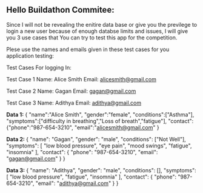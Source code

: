 ## Hello Buildathon Commitee:
Since I will not be revealing the enitire data base or give you the previlege to login a new user because of enough databse limits and issues, I will give you 3 use cases that You can try to test this app for the competition.

Plese use the names and emails given in these test cases for you application testing:

Test Cases For logging In:

Test Case 1 
Name: Alice Smith
Email: alicesmith@gmail.com

Test Case 2
Name: Gagan
Email: gagan@gmail.com

Test Case 3
Name: Adithya
Email: adithya@gmail.com

**Data 1:**
 {
 "name":"Alice Smith",
 "gender":"female",
 "conditions":["Asthma"],
 "symptoms":["difficulty in breathing","Loss of breath","fatigue"],
 "contact":{"phone":"987-654-3210",
 "email":"alicesmith@gmail.com"
 }

**Data 2:**
{
  "name": "Gagan",
  "gender": "male",
  "conditions": ["Not Well"],
  "symptoms": [
    "low blood pressure",
    "eye pain",
    "mood swings",
    "fatigue",
    "insomnia"
  ],
  "contact": {
    "phone": "987-654-3210",
    "email": "gagan@gmail.com"
  }
}

**Data 3:**
{
  "name": "Adithya",
  "gender": "male",
  "conditions": [],
  "symptoms": [
    "low blood pressure",
    "fatigue",
    "insomnia"
  ],
  "contact": {
    "phone": "987-654-3210",
    "email": "adithya@gmail.com"
  }
}
